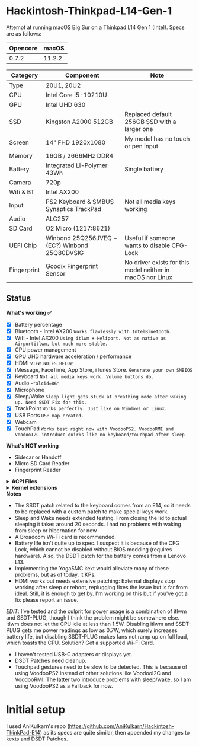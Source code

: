 # Hackintosh-Thinkpad-L14-Gen-1

Attempt at running macOS Big Sur on a Thinkpad L14 Gen 1 (Intel). Specs are as follows:

| Opencore |  macOS |
| ---------| ------ |
| 0.7.2    | 11.2.2 |


| Category    | Component                                            | Note                                                         |
| ----------- | ---------------------------------------------------- | ------------------------------------------------------------ |
| Type        | 20U1, 20U2                                           |                                                              |
| CPU         | Intel Core i5-10210U                                 |                                                              |
| GPU         | Intel UHD 630                                        |                                                              |
| SSD         | Kingston A2000 512GB                                 | Replaced default 256GB SSD with a larger one                 |
| Screen      | 14" FHD 1920x1080                                    | My model has no touch or pen input                           |
| Memory      | 16GB / 2666MHz DDR4                                  |                                                              |
| Battery     | Integrated Li-Polymer 43Wh                           | Single battery                                               |
| Camera      | 720p                                                 |                                                              |
| Wifi & BT   | Intel AX200                                          |                                                              |
| Input       | PS2 Keyboard & SMBUS Synaptics TrackPad              | Not all media keys working                                   |
| Audio       | ALC257                                               |                                                              |
| SD Card     | O2 Micro (1217:8621)                                 |                                                              |
| UEFI Chip   | Winbond 25Q256JVEQ + (EC?) Winbond 25Q80DVSIG        | Useful if someone wants to disable CFG-Lock                  |
| Fingerprint | Goodix Fingerprint Sensor                            | No driver exists for this model neither in macOS nor Linux   |

## Status

<summary><strong>What's working ✅</strong></summary>

- [x] Battery percentage
- [x] Bluetooth - Intel AX200 `Works flawlessly with IntelBluetooth`.
- [x] Wifi - Intel AX200  `Using itlwm + Heliport. Not as native as Airportitlwm, but much more stable.`
- [x] CPU power management
- [x] GPU UHD hardware acceleration / performance
- [x] HDMI `VIEW NOTES BELOW`
- [x] iMessage, FaceTime, App Store, iTunes Store. `Generate your own SMBIOS`
- [x] Keyboard `Not all media keys work. Volume buttons do.`
- [x]  Audio -`"alcid=86"`
- [x] Microphone
- [x] Sleep/Wake `Sleep light gets stuck at breathing mode after waking up. Need SSDT Fix for this.`
- [x] TrackPoint  `Works perfectly. Just like on Windows or Linux.`
- [x] USB Ports `USB map created.`
- [x] Webcam
- [x] TouchPad `Works best right now with VoodooPS2. VoodooRMI and VoodooI2C introduce quirks like no keyboard/touchpad after sleep `

<summary><strong>What's NOT working</strong></summary>

- Sidecar or Handoff
- Micro SD Card Reader
- Fingerprint Reader

<details>
<summary><strong>ACPI Files</strong></summary>
<br>

| Component                   |
| --------------------------- |
| SSDT-AWAC.aml               |
| SSDT-BAT.aml                |
| SSDT-EC-USBX-LAPTOP.aml     |
| SSDT-GPRW.aml               |
| SSDT-HPET.aml               |
| SSDT-Keyboard.aml           |
| SSDT-PLUG-DRTNIA.aml        |
| SSDT-PNLF-CFL.aml           |
| SSDT-RHUB.aml               |
| SSDT-Thinkpad_Clickpad.aml  |

</details>

<details>
<summary><strong>Kernel extensions</strong></summary>
<br>
  
| Kext                   | Version |
| :--------------------- | ------- |
| AppleALC               | 1.6.3   |
| BrightnessKeys         | 1.0.2   |
| CPUFriend              | 1.2.4   |
| ECEnabler              | 1.0.2   |
| IntelBluetoothFirmware | 1.1.2   |
| IntelBluetoothInjector | 1.1.2   |
| IntelMausi             | 1.0.7   |
| itlwm                  | 1.3.0   |
| Lilu                   | 1.5.5   |
| NVMeFix                | 1.0.9   |
| SMCBatteryManager      | 1.2.6   |
| SMCProcessor           | 1.2.6   |
| SMCSuperIO             | 1.2.6   |
| USBMap                 | N/A     |
| VirtualSMC             | 1.2.6   |
| VoodooPS2Controller    | 2.2.3   |
| VoodooSMBUS            | 3.0     |
| WhateverGreen          | 1.5.2   |

</details>


<summary><strong>Notes</strong></summary>

- The SSDT patch related to the keyboard comes from an E14, so it needs to be replaced with a custom patch to make special keys work.
- Sleep and Wake needs extended testing. From closing the lid to actual sleeping it takes around 20 seconds. I had no problems with waking from sleep or hibernation for now
- A Broadcom Wi-Fi card is recommended.
- Battery life isn't quite up to spec. I suspect it is because of the CFG Lock, which cannot be disabled without BIOS modding (requires hardware). Also, the DSDT patch for the battery comes from a Lenovo L13.
- Implementing the YogaSMC kext would alleviate many of these problems, but as of today, it KPs.
- HDMI works but needs extensive patching: External displays stop working after sleep or reboot, replugging fixes the issue but is far from ideal. Still, it is enough to get by. I'm working on this but if you've got a fix please report an issue.

*EDIT*: I've tested and the culprit for power usage is a combination of itlwm and SSDT-PLUG, though I think the problem might be somewhere else. itlwm does not let the CPU idle at less than 1.5W. Disabling itlwm and SSDT-PLUG gets me power readings as low as 0.7W, which surely increases battery life, but disabling SSDT-PLUG makes fans not ramp up on full load, which toasts the CPU. Solution? Get a supported Wi-Fi Card. 

- I haven't tested USB-C adapters or displays yet.
- DSDT Patches need cleanup.
- Touchpad gestures need to be slow to be detected. This is because of using VoodooPS2 instead of other solutions like VoodooI2C and VoodooRMI. The latter two introduce problems with sleep/wake, so I am using VoodooPS2 as a Fallback for now.

# Initial setup
I used AniKulkarn's repo (https://github.com/AniKulkarn/Hackintosh-ThinkPad-E14) as its specs are quite similar, then appended my changes to kexts and DSDT Patches.
